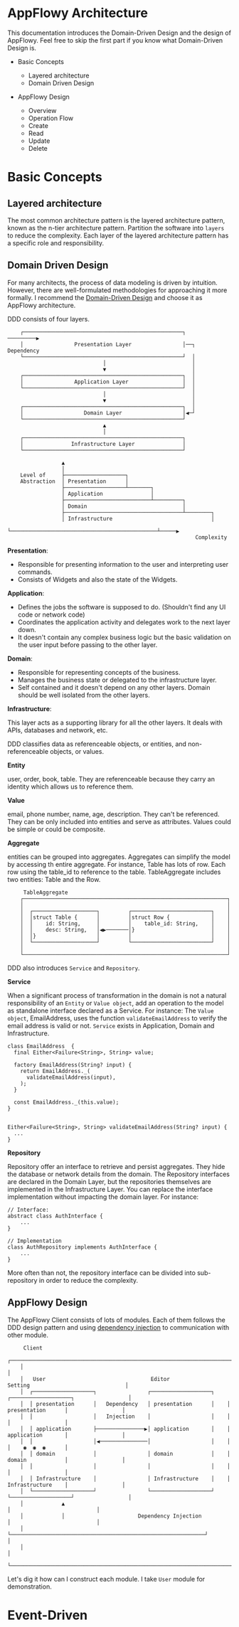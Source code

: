 # AppFlowy Architecture
This documentation introduces the Domain-Driven Design and the design of AppFlowy. Feel free to skip the first part
if you know what Domain-Driven Design is.
* Basic Concepts
    * Layered architecture
    * Domain Driven Design
    
* AppFlowy Design
    * Overview
    * Operation Flow
    * Create
    * Read
    * Update
    * Delete
    
# Basic Concepts

## Layered architecture
The most common architecture pattern is the layered architecture pattern, known as the n-tier architecture pattern.
Partition the software into `layers` to reduce the complexity. Each layer of the layered architecture pattern has a
specific role and responsibility.

## Domain Driven Design
For many architects, the process of data modeling is driven by intuition. However, there are well-formulated methodologies
for approaching it more formally. I recommend the [Domain-Driven Design](https://en.wikipedia.org/wiki/Domain-driven_design)
and choose it as AppFlowy architecture. 

DDD consists of four layers.

```
    ┌──────────────────────────────────────────────────┐         ─────────▶
    │                Presentation Layer                │──┐      Dependency
    └──────────────────────────────────────────────────┘  │
                              │                           │
                              ▼                           │
    ┌──────────────────────────────────────────────────┐  │
    │                Application Layer                 │  │
    └──────────────────────────────────────────────────┘  │
                              │                           │
                              ▼                           │
    ┌──────────────────────────────────────────────────┐  │
    │                   Domain Layer                   │◀─┘
    └──────────────────────────────────────────────────┘
                              ▲
                              │
    ┌──────────────────────────────────────────────────┐
    │               Infrastructure Layer               │
    └──────────────────────────────────────────────────┘
    
                 ▲
                 │
    Level of     ├───────────────────┐
    Abstraction  │ Presentation      │
                 ├───────────────────┴───────┐
                 │ Application               │
                 ├───────────────────────────┴─────────┐
                 │ Domain                              │
                 ├─────────────────────────────────────┴────────┐
                 │ Infrastructure                               │
                 └──────────────────────────────────────────────┴─────▶
                                                           Complexity
```

**Presentation**: 
* Responsible for presenting information to the user and interpreting user commands.
* Consists of Widgets and also the state of the Widgets.
   
**Application**:
* Defines the jobs the software is supposed to do. (Shouldn't find any UI code or network code)
* Coordinates the application activity and delegates work to the next layer down.
* It doesn't contain any complex business logic but the basic validation on the user input before
  passing to the other layer.   
  
**Domain**: 
* Responsible for representing concepts of the business.
* Manages the business state or delegated to the infrastructure layer.
* Self contained and it doesn't depend on any other layers. Domain should be well isolated from the
  other layers.

**Infrastructure**: 

This layer acts as a supporting library for all the other layers. It deals with APIs, 
databases and network, etc.

DDD classifies data as referenceable objects, or entities, and non-referenceable objects, or values.

**Entity** 

user, order, book, table. They are referenceable because they carry an identity which 
allows us to reference them.

**Value**

email, phone number, name, age, description. They can't be referenced. They can be only included into
entities and serve as attributes. Values could be simple or could be composite.

**Aggregate** 

entities can be grouped into aggregates. Aggregates can simplify the model by accessing th entire
aggregate. For instance, Table has lots of row. Each row using the table_id to reference to the 
table. TableAggregate includes two entities: Table and the Row.

```
     TableAggregate
    ┌────────────────────────────────────────────────────────────────┐
    │                                                                │
    │  ┌────────────────────┐         ┌─────────────────────────┐    │
    │  │struct Table {      │         │struct Row {             │    │
    │  │    id: String,     │         │    table_id: String,    │    │
    │  │    desc: String,   │◀▶───────│}                        │    │
    │  │}                   │         │                         │    │
    │  └────────────────────┘         └─────────────────────────┘    │
    │                                                                │
    └────────────────────────────────────────────────────────────────┘
```

DDD also introduces `Service` and `Repository`.

**Service**

When a significant process of transformation in the domain is not a natural responsibility of an `Entity` or `Value object`, add
an operation to the model as standalone interface declared as a Service. For instance: The `Value object`, EmailAddress, 
uses the function `validateEmailAddress` to verify the email address is valid or not. `Service` exists in Application, Domain and
Infrastructure.

```
class EmailAddress  {
  final Either<Failure<String>, String> value;

  factory EmailAddress(String? input) {
    return EmailAddress._(
      validateEmailAddress(input),
    );
  }
  
  const EmailAddress._(this.value);
}


Either<Failure<String>, String> validateEmailAddress(String? input) {
  ...
}
```

**Repository**

Repository offer an interface to retrieve and persist aggregates. They hide the database or network details from the domain.
The Repository interfaces are declared in the Domain Layer, but the repositories themselves are implemented in the Infrastructure Layer.
You can replace the interface implementation without impacting the domain layer. For instance:

```
// Interface:
abstract class AuthInterface {
    ...
}

// Implementation
class AuthRepository implements AuthInterface {
    ...
}
```
More often than not, the repository interface can be divided into sub-repository in order to reduce the complexity. 

## AppFlowy Design

The AppFlowy Client consists of lots of modules. Each of them follows the DDD design pattern and using [dependency injection](https://levelup.gitconnected.com/dependency-injection-in-swift-bc16d66b038b)
to communication with other module.

```
     Client
    ┌──────────────────────────────────────────────────────────────────────────────────────────────────────┐
    │                                                                                                      │
    │   User                                 Editor                   Setting                              │
    │  ┌───────────────────┐                ┌───────────────────┐    ┌───────────────────┐                 │
    │  │ presentation      │   Dependency   │ presentation      │    │ presentation      │                 │
    │  │                   │   Injection    │                   │    │                   │                 │
    │  │ application       ├───────────────▶│ application       │    │ application       │                 │
    │  │                   │◀───────────────│                   │    │                   │    ◉  ◉  ◉      │
    │  │ domain            │                │ domain            │    │ domain            │                 │
    │  │                   │                │                   │    │                   │                 │
    │  │ Infrastructure    │                │ Infrastructure    │    │ Infrastructure    │                 │
    │  └───────────────────┘                └───────────────────┘    └───────────────────┘                 │
    │            ▲                                                             │                           │
    │            │                       Dependency Injection                  │                           │
    │            └─────────────────────────────────────────────────────────────┘                           │
    │                                                                                                      │
    └──────────────────────────────────────────────────────────────────────────────────────────────────────┘
```

Let's dig it how can I construct each module. I take `User` module for demonstration.


# Event-Driven